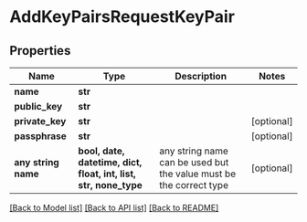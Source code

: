 # AddKeyPairsRequestKeyPair


## Properties
Name | Type | Description | Notes
------------ | ------------- | ------------- | -------------
**name** | **str** |  | 
**public_key** | **str** |  | 
**private_key** | **str** |  | [optional] 
**passphrase** | **str** |  | [optional] 
**any string name** | **bool, date, datetime, dict, float, int, list, str, none_type** | any string name can be used but the value must be the correct type | [optional]

[[Back to Model list]](../README.md#documentation-for-models) [[Back to API list]](../README.md#documentation-for-api-endpoints) [[Back to README]](../README.md)


